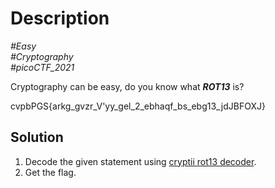 # Description

_#Easy_<br>
_#Cryptography_<br>
_#picoCTF_2021_<br>

Cryptography can be easy, do you know what ***ROT13*** is?<br>

cvpbPGS{arkg_gvzr_V'yy_gel_2_ebhaqf_bs_ebg13_jdJBFOXJ}

## Solution

1. Decode the given statement using [cryptii rot13 decoder](https://cryptii.com/pipes/rot13-decoder).
2. Get the flag.
